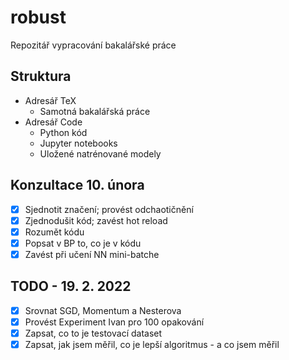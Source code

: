 
# robust

Repozitář vypracování bakalářské práce

## Struktura

* Adresář TeX
  * Samotná bakalářská práce
* Adresář Code
  * Python kód
  * Jupyter notebooks
  * Uložené natrénované modely

## Konzultace 10. února

* [x] Sjednotit značení; provést odchaotičnění
* [x] Zjednodušit kód; zavést hot reload
* [x] Rozumět kódu
* [x] Popsat v BP to, co je v kódu
* [x] Zavést při učení NN mini-batche

## TODO - 19. 2. 2022

* [x] Srovnat SGD, Momentum a Nesterova
* [x] Provést Experiment Ivan pro 100 opakování
* [x] Zapsat, co to je testovací dataset
* [x] Zapsat, jak jsem měřil, co je lepší algoritmus - a co jsem měřil
